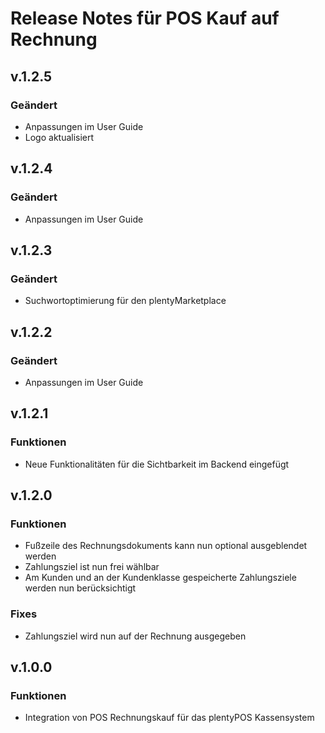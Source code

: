 # Release Notes für POS Kauf auf Rechnung

## v.1.2.5

### Geändert

- Anpassungen im User Guide
- Logo aktualisiert


## v.1.2.4

### Geändert

- Anpassungen im User Guide


## v.1.2.3

### Geändert

- Suchwortoptimierung für den plentyMarketplace


## v.1.2.2

### Geändert

- Anpassungen im User Guide


## v.1.2.1

### Funktionen

-  Neue Funktionalitäten für die Sichtbarkeit im Backend eingefügt


## v.1.2.0

### Funktionen

- Fußzeile des Rechnungsdokuments kann nun optional ausgeblendet werden
- Zahlungsziel ist nun frei wählbar
- Am Kunden und an der Kundenklasse gespeicherte Zahlungsziele werden nun berücksichtigt

### Fixes

- Zahlungsziel wird nun auf der Rechnung ausgegeben


## v.1.0.0

### Funktionen

- Integration von POS Rechnungskauf für das plentyPOS Kassensystem
